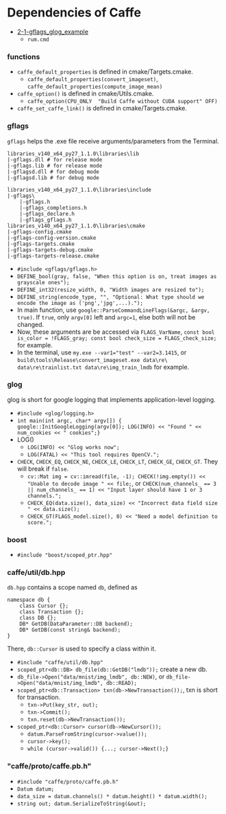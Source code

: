# Dependencies of Caffe
+ [2-1-gflags_glog_example](2-1-gflags_glog_example)
    + `rum.cmd`
### functions
+ `caffe_default_properties` is defined in cmake/Targets.cmake.
    + `caffe_default_properties(convert_imageset)`, `caffe_default_properties(compute_image_mean)`
+ `caffe_option()` is defined in cmake/Utils.cmake.
    + `caffe_option(CPU_ONLY  "Build Caffe without CUDA support" OFF)`
+ `caffe_set_caffe_link()` is defined in cmake/Targets.cmake.
### gflags
`gflags` helps the .exe file receive arguments/parameters from the Terminal.

```
libraries_v140_x64_py27_1.1.0\libraries\lib
|-gflags.dll # for release mode
|-gflags.lib # for release mode
|-gflagsd.dll # for debug mode
|-gflagsd.lib # for debug mode

libraries_v140_x64_py27_1.1.0\libraries\include
|-gflags\
    |-gflags.h
    |-gflags_completions.h
    |-gflags_declare.h
    |-gflags_gflags.h
libraries_v140_x64_py27_1.1.0\libraries\cmake
|-gflags-config.cmake
|-gflags-config-version.cmake
|-gflags-targets.cmake
|-gflags-targets-debug.cmake
|-gflags-targets-release.cmake
```

+ `#include <gflags/gflags.h>`
+ `DEFINE_bool(gray, false, "When this option is on, treat images as grayscale ones");`
+ `DEFINE_int32(resize_width, 0, "Width images are resized to");`
+ `DEFINE_string(encode_type, "", "Optional: What type should we encode the image as ('png','jpg',...).");`
+ In main function, use `google::ParseCommandLineFlags(&argc, &argv, true)`. If `true`, only `argv[0]` left and `argc=1`, else both will not be changed.
+ Now, these arguments are be accessed via `FLAGS_VarName`, `const bool is_color = !FLAGS_gray; const bool check_size = FLAGS_check_size;` for example.
+ In the terminal, use `my.exe --var1="test" --var2=3.1415`, or `build\tools\Release\convert_imageset.exe data\re\ data\re\trainlist.txt data\re\img_train_lmdb` for example.
### glog
glog is short for google logging that implements application-level logging.
+ `#include <glog/logging.h>`
+ `int main(int argc, char* argv[]) { google::InitGoogleLogging(argv[0]); LOG(INFO) << "Found " << num_cookies << " cookies";}`
+ LOG()
    + `LOG(INFO) << "Glog works now";`
    + `LOG(FATAL) << "This tool requires OpenCV.";`
+ `CHECK`, `CHECK_EQ`, `CHECK_NE`, `CHECK_LE`, `CHECK_LT`, `CHECK_GE`, `CHECK_GT`. They will break if `false`.
    + `cv::Mat img = cv::imread(file, -1); CHECK(!img.empty()) << "Unable to decode image " << file;`, or `CHECK(num_channels_ == 3 || num_channels_ == 1) << "Input layer should have 1 or 3 channels.";`
    + `CHECK_EQ(data.size(), data_size) << "Incorrect data field size " << data.size();`
    + `CHECK_GT(FLAGS_model.size(), 0) << "Need a model definition to score.";`
### boost
+ `#include "boost/scoped_ptr.hpp"`
### caffe/util/db.hpp
`db.hpp` contains a scope named `db`, defined as 
```
namespace db {
    class Cursor {};
    class Transaction {};
    class DB {};
    DB* GetDB(DataParameter::DB backend);
    DB* GetDB(const string& backend);
}
```
There, `db::Cursor` is used to specify a class within it.

+ `#include "caffe/util/db.hpp"`
+ `scoped_ptr<db::DB> db_file(db::GetDB("lmdb"));` create a new db.
+ `db_file->Open("data/mnist/img_lmdb", db::NEW)`, or `db_file->Open("data/mnist/img_lmdb", db::READ);`
+ `scoped_ptr<db::Transaction> txn(db->NewTransaction());`, txn is short for transaction.
    + `txn->Put(key_str, out);`
    + `txn->Commit();`
    + `txn.reset(db->NewTransaction());`
+ `scoped_ptr<db::Cursor> cursor(db->NewCursor());`
    + `datum.ParseFromString(cursor->value());`
    + `cursor->key();`
    + `while (cursor->valid()) {...; cursor->Next();}`
### "caffe/proto/caffe.pb.h"
+ `#include "caffe/proto/caffe.pb.h"`
+ `Datum datum;`
+ `data_size = datum.channels() * datum.height() * datum.width();`
+ `string out; datum.SerializeToString(&out);`